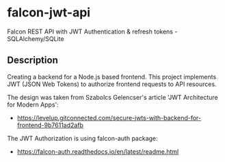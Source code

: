 # falcon-jwt-api
Falcon REST API with JWT Authentication & refresh tokens - SQLAlchemy/SQLite

## Description
Creating a backend for a Node.js based frontend. This project implements JWT (JSON Web Tokens) to authorize frontend requests to API resources.

The design was taken from Szabolcs Gelencser's article 'JWT Architecture for Modern Apps':
 - https://levelup.gitconnected.com/secure-jwts-with-backend-for-frontend-9b7611ad2afb

The JWT Authorization is using falcon-auth package:
 - https://falcon-auth.readthedocs.io/en/latest/readme.html

